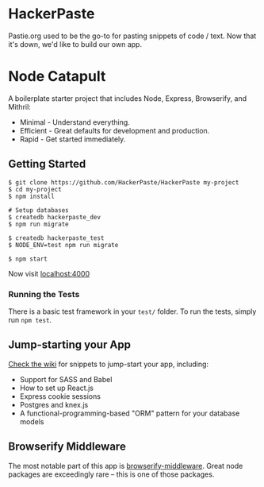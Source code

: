 # HackerPaste

Pastie.org used to be the go-to for pasting snippets of code / text. Now that it's down, we'd like to build our own app.

# Node Catapult

A boilerplate starter project that includes Node, Express, Browserify, and Mithril:

* Minimal - Understand everything.
* Efficient - Great defaults for development and production.
* Rapid - Get started immediately.

## Getting Started

```
$ git clone https://github.com/HackerPaste/HackerPaste my-project
$ cd my-project
$ npm install

# Setup databases
$ createdb hackerpaste_dev
$ npm run migrate

$ createdb hackerpaste_test
$ NODE_ENV=test npm run migrate

$ npm start
```

Now visit [localhost:4000](http://localhost:4000/)

### Running the Tests

There is a basic test framework in your `test/` folder. To run the tests, simply run `npm test`.

## Jump-starting your App

[Check the wiki](https://github.com/mindeavor/node-catapult/wiki) for snippets to jump-start your app, including:

- Support for SASS and Babel
- How to set up React.js
- Express cookie sessions
- Postgres and knex.js
- A functional-programming-based "ORM" pattern for your database models

## Browserify Middleware

The most notable part of this app is [browserify-middleware](https://github.com/ForbesLindesay/browserify-middleware). Great node packages are exceedingly rare – this is one of those packages.
